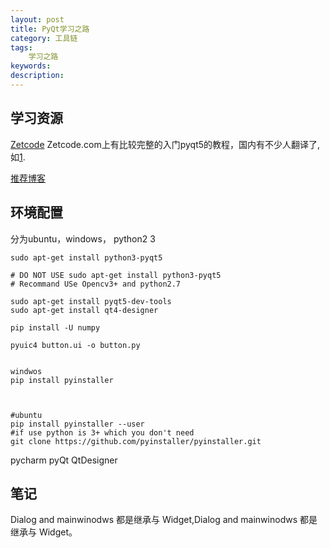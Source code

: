 ```yaml
---
layout: post
title: PyQt学习之路
category: 工具链
tags: 
    学习之路
keywords: 
description: 
---
```




## 学习资源
[Zetcode](http://zetcode.com/gui/pyqt5/)
Zetcode.com上有比较完整的入门pyqt5的教程，国内有不少人翻译了,如[1](http://www.cnblogs.com/archisama/tag/PyQt5/).

[推荐博客](http://www.cnblogs.com/hhh5460/tag/pyqt5/)


## 环境配置
分为ubuntu，windows，
python2 3

```
sudo apt-get install python3-pyqt5

# DO NOT USE sudo apt-get install python3-pyqt5
# Recommand USe Opencv3+ and python2.7

sudo apt-get install pyqt5-dev-tools
sudo apt-get install qt4-designer

pip install -U numpy

pyuic4 button.ui -o button.py


windwos
pip install pyinstaller



#ubuntu
pip install pyinstaller --user
#if use python is 3+ which you don't need
git clone https://github.com/pyinstaller/pyinstaller.git
```


pycharm pyQt QtDesigner



## 笔记

Dialog and mainwinodws 都是继承与 Widget,Dialog and mainwinodws 都是继承与 Widget。




